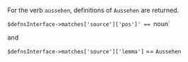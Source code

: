 For the verb `aussehen`, definitions of `Aussehen` are returned. 

`$defnsInterface->matches['source']['pos']' == `noun`  

and 

`$defnsInterface->matches['source']['lemma']` == `Aussehen`
